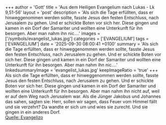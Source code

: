 +++
author = 'Gott'
title = 'Aus dem Heiligen Evangelium nach Lukas - Lk 9,51-56'
layout = 'post'
description = 'Als sich die Tage erfüllten, dass er hinweggenommen werden sollte, fasste Jesus den festen Entschluss, nach Jerusalem zu gehen. Und er schickte Boten vor sich her. Diese gingen und kamen in ein Dorf der Samariter und wollten eine Unterkunft für ihn besorgen. Aber man nahm ihn nic....'
images = ['/symbols/evangelist_lukas.jpg']
categories = ['EVANGELIUM']
tags = ['EVANGELIUM']
date = '2025-09-30 08:00:41 +0100'
summary = 'Als sich die Tage erfüllten, dass er hinweggenommen werden sollte, fasste Jesus den festen Entschluss, nach Jerusalem zu gehen. Und er schickte Boten vor sich her. Diese gingen und kamen in ein Dorf der Samariter und wollten eine Unterkunft für ihn besorgen. Aber man nahm ihn nic....'
linkedsummaryImage = 'evangelist_lukas.jpg'
keepImageRatio = 'true'
+++
Als sich die Tage erfüllten, dass er hinweggenommen werden sollte, fasste Jesus den festen Entschluss, nach Jerusalem zu gehen.
Und er schickte Boten vor sich her. Diese gingen und kamen in ein Dorf der Samariter und wollten eine Unterkunft für ihn besorgen.
Aber man nahm ihn nicht auf, weil er auf dem Weg nach Jerusalem war.<!--more-->
Als die Jünger Jakobus und Johannes das sahen, sagten sie: Herr, sollen wir sagen, dass Feuer vom Himmel fällt und sie verzehrt?
Da wandte er sich um und wies sie zurecht.
Und sie gingen in ein anderes Dorf.<br> [Quelle: Evangelizo](https://evangeliumtagfuertag.org/DE/gospel)